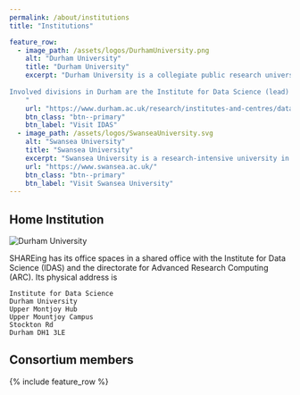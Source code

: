 ```yaml
---
permalink: /about/institutions
title: "Institutions"

feature_row:
  - image_path: /assets/logos/DurhamUniversity.png
    alt: "Durham University"
    title: "Durham University"
    excerpt: "Durham University is a collegiate public research university in Durham, England, founded by an Act of Parliament in 1832 and incorporated by royal charter in 1837. While being the third-oldest university in England, the Department of Computer Science is one of Durham's newest academic departments, having split from the School of Engineering and Computer Science in 2017. It currently hosts research groups in computer vision, AI, high-performance and scientific computing, digital humanities, computer science education, and networks. Durham houses multiple supercomputers, most notably the supercomputer serving the eight most research-intensive universities in the North of England, and the DiRAC tier-1 machine.
    
Involved divisions in Durham are the Institute for Data Science (lead) and the Department of Computer Science, the directorate for Advanced Reserach Computing (ARC) and the Department of Physics' Institute for Computational Cosmology. 
    "
    url: "https://www.durham.ac.uk/research/institutes-and-centres/data-science/"
    btn_class: "btn--primary"
    btn_label: "Visit IDAS"
  - image_path: /assets/logos/SwanseaUniversity.svg
    alt: "Swansea University"
    title: "Swansea University"
    excerpt: "Swansea University is a research-intensive university in Swansea, Wales, founded by royal charter in 1920 as a constituent college of the University of Wales, and becoming independent in 2007. The Swansea Academy of Advanced Computing (SA2C), founded in 2017, bridges Digital Services and the academic Faculties to deliver high-performance computing services to researchers across Wales. This has included hosting the Swansea hub of the Supercomputing Wales facility, and hosting the AccelerateAI facility."
    url: "https://www.swansea.ac.uk/"
    btn_class: "btn--primary"
    btn_label: "Visit Swansea University"
---
```


## Home Institution

![Durham University](/assets/images/Durham.jpg)

SHAREing has its office spaces in a shared office with the Institute for Data Science (IDAS) and the directorate for Advanced Research Computing (ARC).
Its physical address is

~~~~~~~~~~~~~~~~~~~~~~~~~~~~~~~~
Institute for Data Science
Durham University 
Upper Montjoy Hub
Upper Mountjoy Campus
Stockton Rd
Durham DH1 3LE
~~~~~~~~~~~~~~~~~~~~~~~~~~~~~~~~


## Consortium members

{% include feature_row %}



